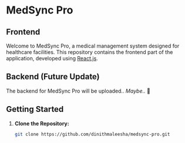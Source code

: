 # MedSync Pro

## Frontend
Welcome to MedSync Pro, a medical management system designed for healthcare facilities. This repository contains the frontend part of the application, developed using [React.js](https://react.dev/).


## Backend (Future Update)
The backend for MedSync Pro will be uploaded.. <i>Maybe..</i> 🤞


## Getting Started
1. **Clone the Repository:**
   ```bash
   git clone https://github.com/dinithmaleesha/medsync-pro.git
